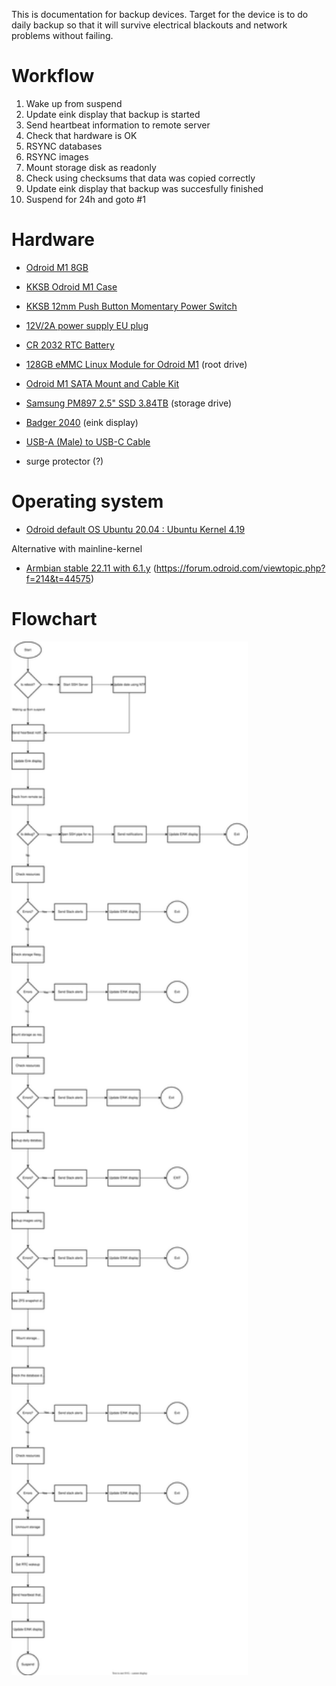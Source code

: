 This is documentation for backup devices. Target for the device is to do daily backup so that it will survive electrical blackouts and network problems without failing.

# Workflow

1. Wake up from suspend
2. Update eink display that backup is started
3. Send heartbeat information to remote server
4. Check that hardware is OK
5. RSYNC databases 
6. RSYNC images  
7. Mount storage disk as readonly
8. Check using checksums that data was copied correctly
9. Update eink display that backup was succesfully finished
10. Suspend for 24h and goto #1

# Hardware

* [Odroid M1 8GB](https://www.hardkernel.com/shop/odroid-m1-with-8gbyte-ram/)
* [KKSB Odroid M1 Case](https://kksb-cases.com/products/kksb-odroid-m1-chassi)
* [KKSB 12mm Push Button Momentary Power Switch](https://kksb-cases.com/products/kksb-12mm-push-button)
* [12V/2A power supply EU plug](https://www.hardkernel.com/shop/12v-2a-power-supply-eu-plug/)
* [CR 2032 RTC Battery](https://wiki.odroid.com/odroid-m1/getting_started/equip_an_rtc_battery) 
* [128GB eMMC Linux Module for Odroid M1](https://www.hardkernel.com/shop/128gb-emmc-module-m1-linux/) (root drive)
* [Odroid M1 SATA Mount and Cable Kit](https://www.hardkernel.com/shop/m1-sata-mount-and-cable-kit/)
* [Samsung PM897 2.5" SSD 3.84TB](https://semiconductor.samsung.com/resources/brochure/Samsung%20SATA%20SSD%20PM893%20%20PM897.pdf) (storage drive)
* [Badger 2040](https://shop.pimoroni.com/products/badger-2040) (eink display)
* [USB-A (Male) to USB-C Cable](https://www.tekniikkaosat.fi/tuote/sign-lyhyt-usb-c-kaapeli-nylonista-5v-3a-20cm-hopea)

* surge protector (?)

# Operating system 

* [Odroid default OS Ubuntu 20.04 : Ubuntu Kernel 4.19](https://wiki.odroid.com/odroid-m1/os_images/ubuntu/ubuntu)

Alternative with mainline-kernel
* [Armbian stable 22.11 with 6.1.y](https://www.armbian.com/odroid-m1/) (https://forum.odroid.com/viewtopic.php?f=214&t=44575)

# Flowchart
<img src="https://github.com/Ajapaik/Odroid_m1_backup_sbc/blob/main/Odroid%20M1%20backup%20node%20workflow.drawio.svg" width=75% >




